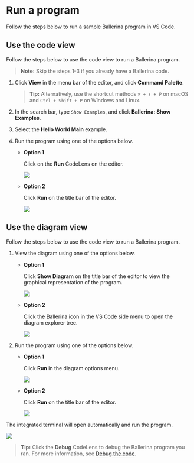 # Run a program

Follow the steps below to run a sample Ballerina program in VS Code. 

## Use the code view

Follow the steps below to use the code view to run a Ballerina program.

>**Note:** Skip the steps 1-3 if you already have a Ballerina code.
  
1. Click **View** in the menu bar of the editor, and click **Command Palette**.

    >**Tip:** Alternatively, use the shortcut methods `⌘ + ↑ + P` on macOS and `Ctrl + Shift + P` on Windows and Linux.

2. In the search bar, type `Show Examples`, and click **Ballerina: Show Examples**.

3. Select the **Hello World Main** example.

4. Run the program using one of the options below.

    - **Option 1**
      
        Click on the **Run** CodeLens on the editor. 
      
        <img src="/learn/images/vs-code-extension/build-and-try/build-and-run/run-code-lense.png" class="cInlineImage-full"/>

    - **Option 2**
    
        Click **Run** on the title bar of the editor.
      
        <img src="/learn/images/vs-code-extension/build-and-try/build-and-run/run-button.png" class="cInlineImage-full"/>

## Use the diagram view

Follow the steps below to use the code view to run a Ballerina program.
  
1. View the diagram using one of the options below.

    - **Option 1**

        Click **Show Diagram** on the title bar of the editor to view the graphical representation of the program.
        
        <img src="/learn/images/vs-code-extension/build-and-try/build-and-run/show-diagram-button.png" class="cInlineImage-full"/>

    - **Option 2**

        Click the Ballerina icon in the VS Code side menu to open the diagram explorer tree.
        
        <img src="/learn/images/vs-code-extension/build-and-try/build-and-run/diagram-explorer.png" class="cInlineImage-full"/>

2. Run the program using one of the options below.

    - **Option 1**

        Click **Run** in the diagram options menu.

        <img src="/learn/images/vs-code-extension/build-and-try/build-and-run/run-diagram-button.png" class="cInlineImage-full"/>

    - **Option 2**
    
        Click **Run** on the title bar of the editor.

        <img src="/learn/images/vs-code-extension/build-and-try/build-and-run/run-diagram-header-button.png" class="cInlineImage-full"/>

The integrated terminal will open automatically and run the program.

<img src="/learn/images/vs-code-extension/build-and-try/build-and-run/run-output.png" class="cInlineImage-full"/>

>**Tip:** Click the **Debug** CodeLens to debug the Ballerina program you ran. For more information, see [Debug the code](../debug-the-code/).
